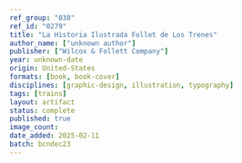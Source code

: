 ```yaml
---
ref_group: "030"
ref_id: "0279"
title: "La Historia Ilustrada Follet de Los Trenes"
author_name: ["unknown author"]
publisher: ["Wilcox & Follett Company"]
year: unknown-date
origin: United-States
formats: [book, book-cover]
disciplines: [graphic-design, illustration, typography]
tags: [trains]
layout: artifact
status: complete
published: true
image_count:
date_added: 2025-02-11
batch: bcndec23
---
```

